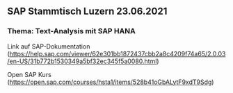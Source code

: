 ## SAP Stammtisch Luzern 23.06.2021

### Thema: Text-Analysis mit SAP HANA


Link auf SAP-Dokumentation (https://help.sap.com/viewer/62e301bb1872437cbb2a8c4209f74a65/2.0.03/en-US/31b772b1530349a5bf32ec345f5a0080.html)

Open SAP Kurs (https://open.sap.com/courses/hsta1/items/528b41oGbALytF9xdT9Sdg)
